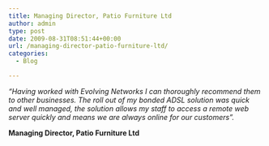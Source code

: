```yaml
---
title: Managing Director, Patio Furniture Ltd
author: admin
type: post
date: 2009-08-31T08:51:44+00:00
url: /managing-director-patio-furniture-ltd/
categories:
  - Blog

---
```

_&#8220;Having worked with Evolving Networks I can thoroughly recommend them to other businesses. The roll out of my bonded ADSL solution was quick and well managed, the solution allows my staff to access a remote web server quickly and means we are always online for our customers&#8221;._

**Managing Director, Patio Furniture Ltd**